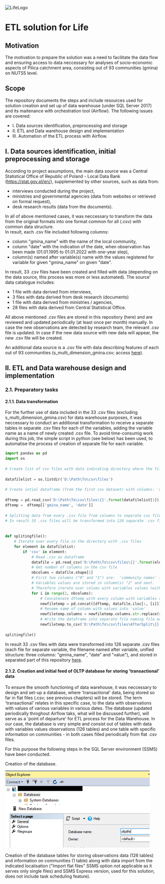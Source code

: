 ![LifeLogo](https://github.com/cam48eco/LifeDWH/blob/main/img/LIFE.png)

# ETL solution for Life

## Motivation 
The motivation to prepare the solution was a need to facilitate the data flow and ensuring access to data neccessary for analyses of socio-economic aspects of Pilica catchment area, consisting out of 93 communities  (gmina) on NUTS5 level.


## Scope
The repository documents the steps and include resources used for solution creation and set up of data warehouse (under SQL Server 2017) and its maitenance with orchestration tool (Airflow).
The following issues are covered:
- I. Data sources identification, preprocessing and storage 
- II. ETL and Data warehouse design and implementation
- III. Automation of the ETL process with Airflow.


## I. Data sources identification, initial preprocessing and storage 

According to project assumptions, the main data source was a Central Statistical Office of Republic of Poland - Local Data Bank (https://stat.gov.pl/en/), supplemented by other sources, such as data from:
- interviews conducted during the project, 
- ministries and governmental agencies (data from websites or retrieved on formal request),
- desk research results (data from the documents). 

In all of above mentioned cases, it was neccessary to transform the data from the original formats into one format common for all (.csv) with common data structure.  
In result, each .csv file included following columns:
- column "gmina_name" with the name of the local community,
- column "date" with the indication of the date, when observation has been made (01.01.1995 to 01.01.2022 with one-year step),
- column(s) named after variable(s) name with the values registered for variable for given "gmina_name" on given "date".   

In result, 33 .csv files have been created and filled with data (depending on the data source, this process was more or less automated). The source' data catalogue includes: 
- 1 file with data derived from interviews,
- 3 files with data derived from desk research (documents)
- 1 file with data derived from ministries / agencies, 
- 28 files with data derived from Central Statistical Office.

All above mentioned .csv files are stored in this repository (here) and are reviewed and updated periodically (at least once per month) manually. In case the new observations are detected by research team, the relevant .csv file is updated. In case if the new data source with new data will appear, the new .csv file will be created.

An additional data source is a .csv file with data describing features of each out of 93 communities (s_multi_dimension_gmina.csv; access [here](https://github.com/user/repo/blob/branch/other_file.md)). 

## II. ETL and Data warehouse design and implementation


### 2.1. Preparatory tasks  

#### 2.1.1. Data transformation 

For the further use of data included in the 33 .csv files (excluding s_multi_dimension_gmina.csv) for data warehouse purposes, it was neccessary to conduct an additional transformation to receive a separate tables in separate .csv files for each of the variables, adding the variable name as a name of newly created .csv file. To avoid time-consumig work during this job, the simple script in python (see below) has been used, to automatise the process of creation of separate file for each variable. 

```python 
import pandas as pd
import os 

# Create list of csv files with data indicating directory where the files are stored  

datafilelist = os.listdir('D:\Path\To\csv\files')

# Create intial dataframe (from the first csv dataset) with columns: 'community names' and 'dates of observation'

dftemp = pd.read_csv('D:\Path\To\csv\files\{}'.format(datafilelist[1]), sep = ";")  
dftemp =  dftemp[['gmina_name', 'date']]

# Splitting data from every .csv file from columns to separate csv files - one for each variable  
# In result 33 .csv files will be transformed into 126 separate .csv files (each file for separate variable, the filename named after variable, unified structure). 


def splitingfile():
    # Iterate over every file in the directory with .csv files 
    for element in datafilelist:
        if 'csv' in element:
            # Read .csv as dataframe 
            datafile = pd.read_csv('D:\Path\To\csv\files\{}'.format(element), sep = ";")  
            # Get number of columns in the csv file 
            nbcolums = datafile.shape[1]
            # First two columns ("0" and "1") are:  'community names' ("0") and 'years of observation' ("1")
            # Variables values are stored in column(s) "2" and next.   
            # Therefore iterate over colums with variables values (with number "2" or over) 
            for i in range(2, nbcolums):
                # Concatenate dftemp with every column with variables values from csv file 
                newfiletemp = pd.concat([dftemp, datafile.iloc[:, [i]]], axis = 1)
                # Rename name of column with values into 'value' 
                newfiletemp.columns = newfiletemp.columns.str.replace(str(newfiletemp.columns[2]), 'value')
                # Write the dataframe into separate file naming file according to variable name
                newfiletemp.to_csv('D:\Path\To\csv\files\AfterSplit\{}.csv'.format(datafile.columns[i]), index=False) 

splitingfile()

```
In result 33 .csv files with data were transformed into 126 separate .csv files (each file for separate variable, the filename named after variable, unified structure: three columns: "gmina_name", "date" and "value"), and stored in separated part of this repository [here](https://github.com/user/repo/blob/branch/other_file.md). 

 
#### 2.1.2. Creation and initial feed of OLTP database for storing 'transactional' data 

To ensure the smooth functioning of data warehouse, it was neccessary to design and set-up a database, where 'transactional' data, being stored so far in flat files (.csv; see previous chapters) will be stored. 
The term 'transactional' relates in this specific case, to the data with observations with values of various variables in various dates. The database (updated periodically throghout Airflow taks, what will be discussed further), will serve as a 'point of departure' for ETL process for the Data Warehouse. 
In our case, the database is very simple and consist out of tables with data with variables values observations (126 tables) and one table with specific information on communities - in both cases filled periodically from flat .csv files. 

For this purpose the following steps in the SQL Server environment (SSMS) have been conducted.

Creation of the database.

![OltpLogo](https://github.com/cam48eco/LifeDWH/blob/main/img/CreateOLTP.png)


Creation of the database tables for storing observations data (126 tables) and information on communities (1 table) along with data import from the indicated localisation ("Import flat files" SSMS option not applicable as it serves only single files) and SSMS Express version, used for this solution, does not include task scheduling feature). 


























 





